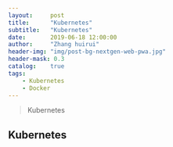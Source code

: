 ```yaml
---
layout:     post
title:      "Kubernetes"
subtitle:   "Kubernetes"
date:       2019-06-18 12:00:00
author:     "Zhang huirui"
header-img: "img/post-bg-nextgen-web-pwa.jpg"
header-mask: 0.3
catalog:    true
tags:
    - Kubernetes
    - Docker
---
```


> Kubernetes

## Kubernetes
